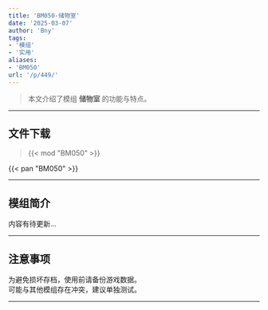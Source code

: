 ```yaml
---
title: 'BM050-储物室'
date: '2025-03-07'
author: 'Bny'
tags:
- '模组'
- '实用'
aliases:
- 'BM050'
url: '/p/449/'
---
```


> 本文介绍了模组 **储物室** 的功能与特点。

---

## 文件下载  

> {{< mod "BM050" >}}  

{{< pan "BM050" >}}  

---

## 模组简介

>  
内容有待更新...  

---

## 注意事项

>  
为避免损坏存档，使用前请备份游戏数据。  
可能与其他模组存在冲突，建议单独测试。  

---

